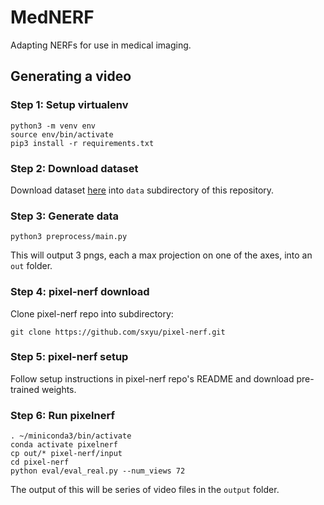 # MedNERF
Adapting NERFs for use in medical imaging.

## Generating a video
### Step 1: Setup virtualenv


    python3 -m venv env
    source env/bin/activate
    pip3 install -r requirements.txt


### Step 2: Download dataset
Download dataset [here](https://wiki.cancerimagingarchive.net/pages/viewpage.action?pageId=80969771) into `data` subdirectory of this repository.

### Step 3: Generate data


    python3 preprocess/main.py


This will output 3 pngs, each a max projection on one of the axes, into an `out` folder.

### Step 4: pixel-nerf download
Clone pixel-nerf repo into subdirectory:


    git clone https://github.com/sxyu/pixel-nerf.git

### Step 5: pixel-nerf setup 
Follow setup instructions in pixel-nerf repo's README and download pre-trained weights.

### Step 6: Run pixelnerf


    . ~/miniconda3/bin/activate
    conda activate pixelnerf
    cp out/* pixel-nerf/input
    cd pixel-nerf
    python eval/eval_real.py --num_views 72

The output of this will be series of video files in the `output` folder.
